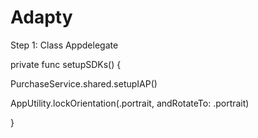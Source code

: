 # Adapty

Step 1: 
Class Appdelegate


private func setupSDKs() {

PurchaseService.shared.setupIAP()

AppUtility.lockOrientation(.portrait, andRotateTo: .portrait)

}
